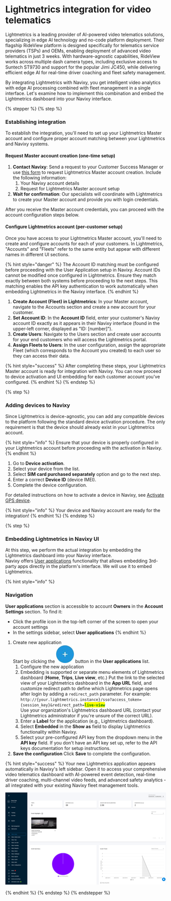 # Lightmetrics integration for video telematics

Lightmetrics is a leading provider of AI-powered video telematics solutions, specializing in edge AI technology and no-code platform deployment. Their flagship RideView platform is designed specifically for telematics service providers (TSPs) and OEMs, enabling deployment of advanced video telematics in just 3 weeks. With hardware-agnostic capabilities, RideView works across multiple dash camera types, including exclusive access to Suntech ST9730 and support for the popular Jimi JC450, while delivering efficient edge AI for real-time driver coaching and fleet safety management.

By integrating Lightmetrics with Navixy, you get intelligent video analytics with edge AI processing combined with fleet management in a single interface. Let's examine how to implement this combination and embed the Lightmetrics dashboard into your Navixy interface.

{% stepper %}
{% step %}
### Establishing integration

To establish the integration, you'll need to set up your Lightmetrics Master account and configure proper account matching between your Lightmetrics and Navixy systems.

#### Request Master account creation (one-time setup)

1. **Contact Navixy**: Send a request to your Customer Success Manager or use [this form](https://www.navixy.com/contact/) to request Lightmetrics Master account creation. Include the following information:
   1. Your Navixy account details
   2. Request for Lightmetrics Master account setup
2. **Wait for confirmation**: Our specialists will coordinate with Lightmetrics to create your Master account and provide you with login credentials.

After you receive the Master account credentials, you can proceed with the account configuration steps below.

#### Configure Lightmetrics account (per-customer setup)

Once you have access to your Lightmetrics Master account, you'll need to create and configure accounts for each of your customers. In Lightmetrics, "Accounts" and "Fleets" refer to the same entity but appear with different names in different UI sections.

{% hint style="danger" %}
The Account ID matching must be configured before proceeding with the User Application setup in Navixy. Account IDs cannot be modified once configured in Lightmetrics. Ensure they match exactly between both systems before proceeding to the next steps. This matching enables the API key authentication to work automatically when embedding Lightmetrics in the Navixy interface.
{% endhint %}

1. **Create Account (Fleet) in Lightmetrics**: In your Master account, navigate to the Accounts section and create a new account for your customer.
2. **Set Account ID**: In the **Account ID** field, enter your customer's Navixy account ID exactly as it appears in their Navixy interface (found in the upper-left corner, displayed as "ID: \[number]").
3. **Create Users**: Navigate to the Users section and create user accounts for your end customers who will access the Lightmetrics portal.
4. **Assign Fleets to Users**: In the user configuration, assign the appropriate Fleet (which corresponds to the Account you created) to each user so they can access their data.

{% hint style="success" %}
After completing these steps, your Lightmetrics Master account is ready for integration with Navixy. You can now proceed to device activation and UI embedding for each customer account you've configured.
{% endhint %}
{% endstep %}

{% step %}
### Adding devices to Navixy

Since Lightmetrics is device-agnostic, you can add any compatible devices to the platform following the standard device activation procedure. The only requirement is that the device should already exist in your Lightmetrics account.

{% hint style="info" %}
Ensure that your device is properly configured in your Lightmetrics account before proceeding with the activation in Navixy.
{% endhint %}

1. Go to **Device activation**.
2. Select your device from the list.
3. Select **SIM card purchased separately** option and go to the next step.
4. Enter a correct **Device ID** (device IMEI).
5. Complete the device configuration.

For detailed instructions on how to activate a device in Navixy, see [Activate GPS device](../quick-start/activate-gps-device.md).

{% hint style="info" %}
Your device and Navixy account are ready for the integration!
{% endhint %}
{% endstep %}

{% step %}
### Embedding Lightmetrics in Navixy UI

At this step, we perform the actual integration by embedding the Lightmetrics dashboard into your Navixy interface.\
Navixy offers [User applications](../account/user-applications/) functionality that allows embedding 3rd-party apps directly in the platform's interface. We will use it to embed Lightmetrics.

{% hint style="info" %}
### **Navigation**&#x20;

**User applications** section is accessible to account **Owners** in the **Account Settings** section. To find it:

* Click the profile icon in the top-left corner of the screen to open your account settings
* In the settings sidebar, select **User applications**
{% endhint %}

1. Create new application\
   Start by clicking the <img src="attachments/5c189486-fbcd-47f6-ae65-953cb70ff9b2" alt="chrome_py0qhiu5p8.webp" data-size="line"> button in the **User applications** list.
   1. Configure the new application
   2. Embedding is supported or separate menu elements of Lightmetrics dashboard (**Home**, **Trips**, **Live view**, etc.) Put the link to the selected view of your Lightmetrics dashboard in the **App URL** field, and customize redirect path to define which Lightmetrics page opens after login by adding a `redirect_path` parameter. For example:\
      `http://{your.lightmetrics.instance}/sso?access_token={session_key}&redirect_path=`<mark style="color:green;">**`live-view`**</mark>\
      Use your organization's Lightmetrics dashboard URL (contact your Lightmetrics administrator if you're unsure of the correct URL).
   3. Enter a **Label** for the application (e.g., Lightmetrics dashboard).
   4. Select **Embedded** in the **Show as** field to display Lightmetrics functionality within Navixy.
   5. Select your pre-configured API key from the dropdown menu in the **API key** field. If you don't have an API key set up, refer to the API keys documentation for setup instructions.
2. **Save the configuration** Click **Save** to complete the configuration.

{% hint style="success" %}
Your new Lightmetrics application appears automatically in Navixy's left sidebar. Open it to access your comprehensive video telematics dashboard with AI-powered event detection, real-time driver coaching, multi-channel video feeds, and advanced safety analytics - all integrated with your existing Navixy fleet management tools.

<p align="center"><img src="../../.gitbook/assets/Lightmetrics-embedded.webp" alt=""></p>
{% endhint %}
{% endstep %}
{% endstepper %}

